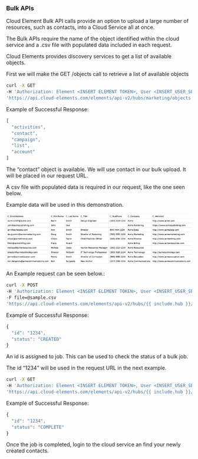 ### Bulk APIs

Cloud Element Bulk API calls provide an option to upload a large number of resources, such as contacts, into a Cloud Service all at once.

The Bulk APIs require the name of the object identified within the cloud service and a .csv file with populated data included in each request.

Cloud Elements provides discovery services to get a list of available objects.

First we will make the GET /objects call to retrieve a list of available objects

```bash
curl -X GET
-H 'Authorization: Element <INSERT ELEMENT TOKEN>, User <INSERT_USER_SECRET>'
'https://api.cloud-elements.com/elements/api-v2/hubs/marketing/objects'
```

Example of Successful Response:

```javascript
[
  "activities",
  "contact",
  "campaign",
  "list",
  "account"
]
```

The “contact” object is available. We will use contact in our bulk upload. It will be placed in our request URL.

A csv file with populated data is required in our request, like the one seen below.

Example data will be used in this demonstration.

![Sample CSV Data](/assets/img/sample-csv.png)

An Example request can be seen below.:

```bash
curl -X POST
-H 'Authorization: Element <INSERT ELEMENT TOKEN>, User <INSERT_USER_SECRET>'
-F file=@sample.csv
'https://api.cloud-elements.com/elements/api-v2/hubs/{{ include.hub }}/bulk/contact?path=/sample.csv'
```

Example of Successful Response:

```javascript
{
  "id": "1234",
  "status": "CREATED"
}
```

An id is assigned to job. This can be used to check the status of a bulk job.

The id “1234” will be used in the request URL in the next example.

```bash
curl -X GET
-H 'Authorization: Element <INSERT ELEMENT TOKEN>, User <INSERT_USER_SECRET>'
'https://api.cloud-elements.com/elements/api-v2/hubs/{{ include.hub }}/bulk/1234/status'
```

Example of Successful Response:

```javascript
{
  "id": "1234",
  "status": "COMPLETE"
}
```

Once the job is completed, login to the cloud service an find your newly created contacts.
